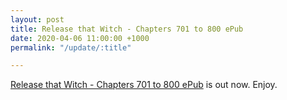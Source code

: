 ```yaml
---
layout: post
title: Release that Witch - Chapters 701 to 800 ePub
date: 2020-04-06 11:00:00 +1000
permalink: "/update/:title"

---
```

[Release that Witch - Chapters 701 to 800 ePub](/release-that-witch) is out now. Enjoy.